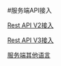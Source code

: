#服务端API接入

[Rest API V2接入](server_api/v2.md)

[Rest API V3接入](push_faq/server_api/v3.md)

[服务端其他语言](/server_api/other.md)